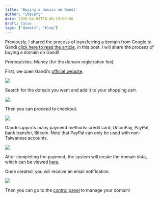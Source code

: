 ```yaml
---
title: 'Buying a domain on Gandi'
author: "SteveYi"
date: 2020-04-03T18:40:19+00:00
draft: false
tags: ["domain", "blog"]
---
```


Previously, I shared the process of transferring a domain from Google to Gandi [click here to read the article](https://blog.steveyi.net/transfer-domain-from-google-to-gandi/). 
In this post, I will share the process of buying a domain on Gandi!

Prerequisites:
Money (for the domain registration fee)

First, we open Gandi's [official website](https://www.gandi.net/).

![](https://static-a1.steveyi.net/media/blog/2020/04/register-domain-at-gandi-01-1920x923.png)

Search for the domain you want and add it to your shopping cart.

![](https://static-a1.steveyi.net/media/blog/2020/04/register-domain-at-gandi-02-1920x741.jpg)

Then you can proceed to checkout.

![](https://static-a1.steveyi.net/media/blog/2020/04/register-domain-at-gandi-03-1920x923.png)

Gandi supports many payment methods: credit card, UnionPay, PayPal, bank transfer, Bitcoin. 
Note that PayPal can only be used with non-Taiwanese accounts.

![](https://static-a1.steveyi.net/media/blog/2020/04/register-domain-at-gandi-04-1920x923.png)

After completing the payment, the system will create the domain data, which can be viewed [here](https://admin.gandi.net/domain/incoming).

Once created, you will receive an email notification.

![](https://static-a1.steveyi.net/media/blog/2020/04/register-domain-at-gandi-05-1920x1019.jpg)

Then you can go to the [control panel](https://admin.gandi.net) to manage your domain!
